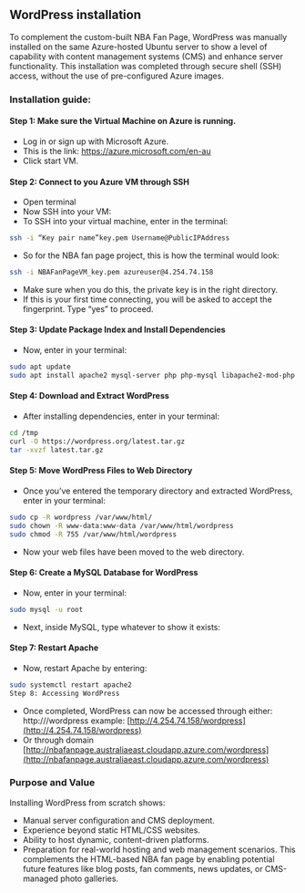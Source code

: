 ## WordPress installation 
To complement the custom-built NBA Fan Page, WordPress was manually installed on the same Azure-hosted Ubuntu server to show a level of capability with content management systems (CMS) and enhance server functionality. This installation was completed through secure shell (SSH) access, without the use of pre-configured Azure images.

### Installation guide:
#### Step 1: Make sure the Virtual Machine on Azure is running.
-	Log in or sign up with Microsoft Azure.
-	This is the link: https://azure.microsoft.com/en-au
-	Click start VM.

#### Step 2: Connect to you Azure VM through SSH
-	Open terminal 
-	Now SSH into your VM:
- To SSH into your virtual machine, enter in the terminal:
```bash
ssh -i “Key pair name”key.pem Username@PublicIPAddress
```
- So for the NBA fan page project, this is how the terminal would look:
```bash
ssh -i NBAFanPageVM_key.pem azureuser@4.254.74.158
```
- Make sure when you do this, the private key is in the right directory. 
-	If this is your first time connecting, you will be asked to accept the fingerprint. Type “yes” to proceed.

#### Step 3: Update Package Index and Install Dependencies
-	Now, enter in your terminal:
```bash
sudo apt update
sudo apt install apache2 mysql-server php php-mysql libapache2-mod-php php-cli php-cgi php-gd unzip curl -y
```

#### Step 4: Download and Extract WordPress
-	After installing dependencies, enter in your terminal:
```bash
cd /tmp
curl -O https://wordpress.org/latest.tar.gz
tar -xvzf latest.tar.gz
```

#### Step 5: Move WordPress Files to Web Directory
-	Once you’ve entered the temporary directory and extracted WordPress, enter in your terminal:
```bash
sudo cp -R wordpress /var/www/html/
sudo chown -R www-data:www-data /var/www/html/wordpress
sudo chmod -R 755 /var/www/html/wordpress
```
-	Now your web files have been moved to the web directory.

#### Step 6: Create a MySQL Database for WordPress
-	Now, enter in your terminal:
```bash
sudo mysql -u root
```
-	Next, inside MySQL, type whatever to show it exists:

#### Step 7: Restart Apache
-	Now, restart Apache by entering:
```bash
sudo systemctl restart apache2
Step 8: Accessing WordPress
```
-	Once completed, WordPress can now be accessed through either:
http://<your-public-ip>/wordpress
example: [http://4.254.74.158/wordpress](http://4.254.74.158/wordpress)
- Or through domain
[http://nbafanpage.australiaeast.cloudapp.azure.com/wordpress](http://nbafanpage.australiaeast.cloudapp.azure.com/wordpress)

### Purpose and Value
Installing WordPress from scratch shows:
-	Manual server configuration and CMS deployment.
-	Experience beyond static HTML/CSS websites.
-	Ability to host dynamic, content-driven platforms.
-	Preparation for real-world hosting and web management scenarios.
This complements the HTML-based NBA fan page by enabling potential future features like blog posts, fan comments, news updates, or CMS-managed photo galleries.

